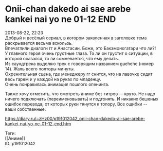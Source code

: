 Onii-chan dakedo ai sae arebe kankei nai yo ne 01-12 END
=========================================================

   
 2013-08-22, 22:23   
  Добрый и весёлый сериал, в котором заявленная в заголовке тема раскрывается весьма вскользь.   
 Впечатлили диалоги гг и Анастасии. Боже, это Бакэмоногатари что ли?!   
 У главного героя очень грустные глаза. То ли он грустит о ситуации, в которой оказался, то ли сомневается, что ему делать.   
 Из саундтрека выделяю трек с говорящим названием guehehe (номер 14). Жаль всего полторы минуты.   
 Охренительная сцена, где менеджеру гг снится, что на лавочке сидит весь гарем и у каждой на руках по младенцу.   
 Очень понравилась анимация пошлого опенинга.   
   
 Также хочу отметить, что смотреть аниме без титров -- круто. Не надо ничего подключать (переименовывать) и подгонять. И никаких бешеных ошибок перевода, от которых руки тянутся к топору. Все ошибки -- ваши собственные.   
    
 <https://diary.ru/~zHz00/p191012042_onii-chan-dakedo-ai-sae-arebe-kankei-nai-yo-ne-01-12-end.htm>   
   
 Теги:   
 [[Аниме]]   
 ID: p191012042